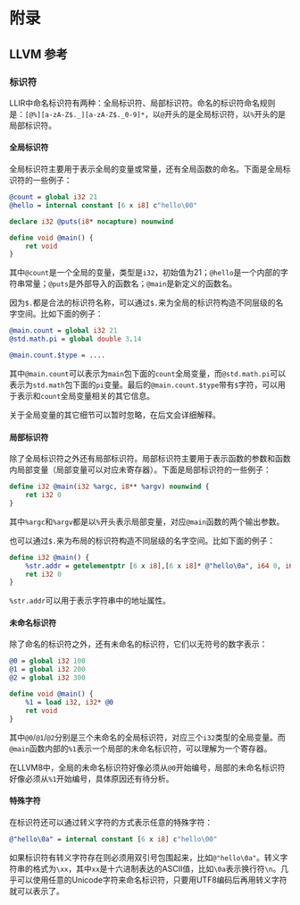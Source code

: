 # 附录

## LLVM 参考

### 标识符

LLIR中命名标识符有两种：全局标识符、局部标识符。命名的标识符命名规则是：`[@%][a-zA-Z$._][a-zA-Z$._0-9]*`，以`@`开头的是全局标识符，以`%`开头的是局部标识符。

#### 全局标识符

全局标识符主要用于表示全局的变量或常量，还有全局函数的命名。下面是全局标识符的一些例子：

```llvm
@count = global i32 21
@hello = internal constant [6 x i8] c"hello\00"

declare i32 @puts(i8* nocapture) nounwind

define void @main() {
	ret void
}
```

其中`@count`是一个全局的变量，类型是`i32`，初始值为21；`@hello`是一个内部的字符串常量；`@puts`是外部导入的函数名；`@main`是新定义的函数名。

因为`$.`都是合法的标识符名称，可以通过`$.`来为全局的标识符构造不同层级的名字空间。比如下面的例子：

```llvm
@main.count = global i32 21
@std.math.pi = global double 3.14

@main.count.$type = ....
```

其中`@main.count`可以表示为`main`包下面的`count`全局变量，而`@std.math.pi`可以表示为`std.math`包下面的`pi`变量。最后的`@main.count.$type`带有`$`字符，可以用于表示和`count`全局变量相关的其它信息。

关于全局变量的其它细节可以暂时忽略，在后文会详细解释。

#### 局部标识符

除了全局标识符之外还有局部标识符。局部标识符主要用于表示函数的参数和函数内局部变量（局部变量可以对应未寄存器）。下面是局部标识符的一些例子：

```llvm
define i32 @main(i32 %argc, i8** %argv) nounwind {
	ret i32 0
}
```

其中`%argc`和`%argv`都是以`%`开头表示局部变量，对应`@main`函数的两个输出参数。

也可以通过`$.`来为布局的标识符构造不同层级的名字空间。比如下面的例子：

```llvm
define i32 @main() {
	%str.addr = getelementptr [6 x i8],[6 x i8]* @"hello\0a", i64 0, i64 0
	ret i32 0
}
```

`%str.addr`可以用于表示字符串中的地址属性。

#### 未命名标识符

除了命名的标识符之外，还有未命名的标识符，它们以无符号的数字表示：

```llvm
@0 = global i32 100
@1 = global i32 200
@2 = global i32 300

define void @main() {
	%1 = load i32, i32* @0
	ret void
}
```

其中`@0`/`@1`/`@2`分别是三个未命名的全局标识符，对应三个`i32`类型的全局变量。而`@main`函数内部的`%1`表示一个局部的未命名标识符，可以理解为一个寄存器。

在LLVM8中，全局的未命名标识符好像必须从`@0`开始编号，局部的未命名标识符好像必须从`%1`开始编号，具体原因还有待分析。

#### 特殊字符

在标识符还可以通过转义字符的方式表示任意的特殊字符：

```llvm
@"hello\0a" = internal constant [6 x i8] c"hello\00"
```

如果标识符有转义字符存在则必须用双引号包围起来，比如`@"hello\0a"`。转义字符串的格式为`\xx`，其中`xx`是十六进制表达的ASCII值，比如`\0a`表示换行符`\n`。几乎可以使用任意的Unicode字符来命名标识符，只要用UTF8编码后再用转义字符就可以表示了。

